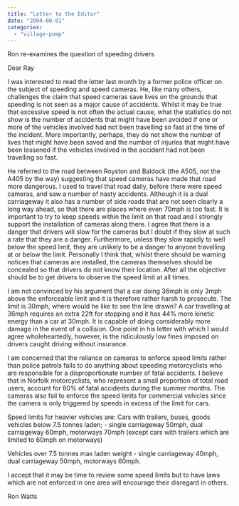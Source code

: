 ```yaml
---
title: "Letter to the Editor"
date: "2004-08-01"
categories: 
  - "village-pump"
---
```


Ron re-examines the question of speeding drivers

Dear Ray

I was interested to read the letter last month by a former police officer on the subject of speeding and speed cameras. He, like many others, challenges the claim that speed cameras save lives on the grounds that speeding is not seen as a major cause of accidents. Whilst it may be true that excessive speed is not often the actual cause, what the statistics do not show is the number of accidents that might have been avoided if one or more of the vehicles involved had not been travelling so fast at the time of the incident. More importantly, perhaps, they do not show the number of lives that might have been saved and the number of injuries that might have been lessened if the vehicles involved in the accident had not been travelling so fast.

He referred to the road between Royston and Baldock (the A505, not the A405 by the way) suggesting that speed cameras have made that road more dangerous. I used to travel that road daily, before there were speed cameras, and saw a number of nasty accidents. Although it is a dual carriageway it also has a number of side roads that are not seen clearly a long way ahead, so that there are places where even 70mph is too fast. It is important to try to keep speeds within the limit on that road and I strongly support the installation of cameras along there. I agree that there is a danger that drivers will slow for the cameras but I doubt if they slow at such a rate that they are a danger. Furthermore, unless they slow rapidly to well below the speed limit, they are unlikely to be a danger to anyone travelling at or below the limit. Personally I think that, whilst there should be warning notices that cameras are installed, the cameras themselves should be concealed so that drivers do not know their location. After all the objective should be to get drivers to observe the speed limit at all times.

I am not convinced by his argument that a car doing 36mph is only 3mph above the enforceable limit and it is therefore rather harsh to prosecute. The limit is 30mph, where would he like to see the line drawn? A car travelling at 36mph requires an extra 22ft for stopping and it has 44% more kinetic energy than a car at 30mph. It is capable of doing considerably more damage in the event of a collision. One point in his letter with which I would agree wholeheartedly, however, is the ridiculously low fines imposed on drivers caught driving without insurance.

I am concerned that the reliance on cameras to enforce speed limits rather than police patrols fails to do anything about speeding motorcyclists who are responsible for a disproportionate number of fatal accidents. I believe that in Norfolk motorcyclists, who represent a small proportion of total road users, account for 60% of fatal accidents during the summer months. The cameras also fail to enforce the speed limits for commercial vehicles since the camera is only triggered by speeds in excess of the limit for cars.

Speed limits for heavier vehicles are: Cars with trailers, buses, goods vehicles below 7.5 tonnes laden; - single carriageway 50mph, dual carriageway 60mph, motorways 70mph (except cars with trailers which are limited to 60mph on motorways)

Vehicles over 7.5 tonnes max laden weight - single carriageway 40mph, dual carriageway 50mph, motorways 60mph.

I accept that it may be time to review some speed limits but to have laws which are not enforced in one area will encourage their disregard in others.

Ron Watts
